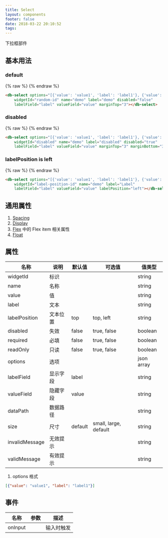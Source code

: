 ```yaml
---
title: Select
layout: components
footer: false
date: 2018-03-22 20:10:52
tags:
---
```


下拉框部件

## 基本用法

### default
{% raw %}
<db-select options="[{'value': 'value1', 'label': 'label1'}, {'value': 'value2', 'label': 'label2'}]"
    widgetId="random-id" name="demo" label="demo" disabled="false" 
    labelField="label" valueField="value" marginTop="3" marginBottom="3"></db-select>
{% endraw %}
```html
<db-select options="[{'value': 'value1', 'label': 'label1'}, {'value': 'value2', 'label': 'label2'}]"
    widgetId="random-id" name="demo" label="demo" disabled="false" 
    labelField="label" valueField="value" marginTop="3"></db-select>
```

### disabled
{% raw %}
<db-select options="[{'value': 'value1', 'label': 'label1'}, {'value': 'value2', 'label': 'label2'}]"
    widgetId="disabled" name="demo" label="disabled" disabled="true" 
    labelField="label" valueField="value" marginTop="3" marginBottom="3"></db-select>
{% endraw %}
```html
<db-select options="[{'value': 'value1', 'label': 'label1'}, {'value': 'value2', 'label': 'label2'}]"
    widgetId="disabled" name="demo" label="disabled" disabled="true" 
    labelField="label" valueField="value" marginTop="3" marginBottom="3"></db-select>
```

### labelPosition is left
{% raw %}
<db-select options="[{'value': 'value1', 'label': 'label1'}, {'value': 'value2', 'label': 'label2'}]"
    widgetId="label-position-id" name="demo" label="Label" 
    labelField="label" valueField="value" labelPosition="left"></db-select>
{% endraw %}
```html
<db-select options="[{'value': 'value1', 'label': 'label1'}, {'value': 'value2', 'label': 'label2'}]"
    widgetId="label-position-id" name="demo" label="Label" 
    labelField="label" valueField="value" labelPosition="left"></db-select>
```

## 通用属性

1. [Spacing](../Utilities/Spacing.html)
1. [Display](../Utilities/Display.html)
1. [Flex](../Utilities/Flex.html) 中的 Flex item 相关属性
1. [Float](../Utilities/Float.html)

## 属性

| 名称  | 说明 | 默认值 | 可选值 | 值类型 |
| ----- | ------ | ----- | ----- | --------- |
| widgetId | 标识 | | | string |
| name | 名称 | | | string |
| value | 值 | | | string |
| label | 文本 | | | string |
| labelPosition | 文本位置 | top | top, left | string |
| disabled | 失效 | false | true, false | boolean |
| required | 必填 | false | true, false | boolean |
| readOnly | 只读 | false | true, false | boolean |
| options | 选项 | | | json array |
| labelField | 显示字段 | label | | string |
| valueField | 隐藏字段 | value | | string |
| dataPath | 数据路径 | | | string |
| size | 尺寸 | default | small, large, default | string |
| invalidMessage | 无效提示 | | | string |
| validMessage | 有效提示 | | | string |

1. options 格式
```json
[{"value": "value1", "label": "label1"}]
```

## 事件

| 名称  | 参数 | 描述 |
| ----- | ------ | ----- |
| onInput | | 输入时触发 |
